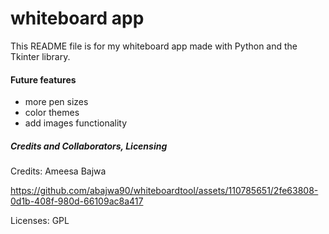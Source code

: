 # whiteboard app
This README file is for my whiteboard app made with Python and the Tkinter library.

#### Future features
- more pen sizes
- color themes
- add images functionality

##### Credits and Collaborators, Licensing 
Credits: Ameesa Bajwa

https://github.com/abajwa90/whiteboardtool/assets/110785651/2fe63808-0d1b-408f-980d-66109ac8a417


Licenses: GPL
